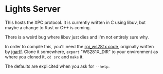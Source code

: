 # Lights Server

This hosts the XPC protocol. It is currently written in C using libuv, but maybe
a change to Rust or C++ is coming.

There is a weird bug where libuv just dies and I'm not entirely sure why.

In order to compile this, you'll need the
[rpi_ws281x code](https://github.com/leoagomes/rpi_ws281x), originally written
by [jgarff](https://github.com/jgarff/rpi_ws281x). Clone it somewhere, `export`
"WS281X_DIR" to your environment as where you cloned it, `cd src` and `make` it.

The defaults are explicited when you ask for `--help`.